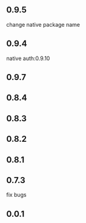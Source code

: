 ## 0.9.5
change native package name
## 0.9.4
native auth:0.9.10
## 0.9.7
## 0.8.4

## 0.8.3

## 0.8.2

## 0.8.1
## 0.7.3
fix bugs
## 0.0.1

